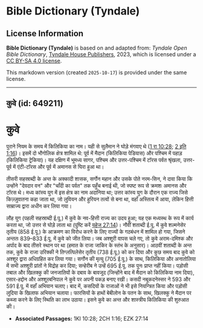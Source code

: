 # Bible Dictionary (Tyndale)

## License Information

**Bible Dictionary (Tyndale)** is based on and adapted from: _Tyndale Open Bible Dictionary_, [Tyndale House Publishers](https://tyndaleopenresources.com/), 2023, which is licensed under a [CC BY-SA 4.0 license](https://creativecommons.org/licenses/by-sa/4.0/legalcode.en).

This markdown version (created `2025-10-17`) is provided under the same license.



--------------------------------

## कुवे (id: 649211)

कुवे
====

पुराने नियम के समय में किलिकिया का नाम। यही से सुलैमान ने घोड़े मंगवाए थे ([1 रा 10:28](https://ref.ly/1Kgs10:28); [2 इति 1:16](https://ref.ly/2Chr1:16))। इसमें दो भौगोलिक क्षेत्र शामिल थे: पूर्व में मैदान (किलिकिया पेडियास) और पश्चिम में पहाड़ (किलिकिया ट्रेकिया)। यह दक्षिण में भूमध्य सागर, पश्चिम और उत्तर\-पश्चिम में टॉरस पर्वत श्रृंखला, उत्तर\-पूर्व में एंटी\-टॉरस और पूर्व में अमानस से घिरा हुआ था।

तीसरी सहस्राब्दी के अन्त के अक्कादी शासक, सर्गोन महान और उसके पोते नरम\-सिन, ने दावा किया कि उन्होंने "देवदार वन" और "चाँदी का पर्वत" तक पहुँच बनाई थी, जो स्पष्ट रूप से क्रमशः अमानस और टॉरस थे। मध्य कांस्य युग में इस क्षेत्र का नाम अदानिया था; उत्तर कांस्य युग के दौरान एक राज्य जिसे किज़्ज़ुवातना कहा जाता था, जो लुवियन और हुरियन तत्वों से बना था, वहाँ अस्तित्व में आया, लेकिन हित्ती साम्राज्य द्वारा अधीन कर लिया गया।

लौह युग (पहली सहस्राब्दी ई.पू.) में कुवे के नव\-हित्ती राज्य का उदय हुआ; यह एक मध्यस्थ के रूप में कार्य करता था, जो उत्तर से घोड़े लाता था (पुष्टि करें [यहेज 27:14](https://ref.ly/Ezek27:14))। नौवीं शताब्दी ई.पू. में कुवे शल्मनेसेर तृतीय (858 ई.पू.) के आक्रमण का विरोध करने के लिए राज्यों के गठबंधन में शामिल हो गया, जिसने अन्ततः 839–833 ई.पू. में कुवे को जीत लिया। जब अश्शूरी वापस चले गए, तो कुवे अराम\-दमिश्क और अर्पाद के बाद तीसरे स्थान पर था (हमात के राजा जाकिर के स्तंभ के अनुसार)। आठवीं शताब्दी के अन्त तक, कुवे के राजा उरिक्की ने तिग्लत्पिलेसेर तृतीय (738 ई.पू.) को कर दिया और कुछ समय बाद कुवे को अश्शूर द्वारा अधिग्रहित कर लिया गया। सर्गोन की मृत्यु (705 ई.पू.) के साथ, किलिकिया और अनातोलिया में सभी अश्शूरी प्रांतों ने विद्रोह कर दिया; सन्हेरीब ने उन्हें 695 ई.पू. तक पुनः प्राप्त नहीं किया। पड़ोसी तबाल और खिलक्कु की जनजातियों के दबाव के बावजूद (जिन्होंने बाद में मैदान को किलिकिया नाम दिया), एसार\-हद्दोन और अश्शूरबनिपाल ने कुवे पर अपनी पकड़ बनाए रखी। कसदी नबूकदनेस्सर ने 593 और 591 ई.पू. में वहाँ अभियान चलाए। बाद में, कसदियों के राजाओं ने भी इसे नियन्त्रित किया और पड़ोसी लुदिया के खिलाफ अभियान चलाया। फारसियों के हाथों बेबीलोन के पतन के साथ, खिलक्कु ने मैदान पर कब्जा करने के लिए स्थिति का लाभ उठाया। इसने कुवे का अन्त और शास्त्रीय किलिकिया की शुरुआत की।

* **Associated Passages:** 1KI 10:28; 2CH 1:16; EZK 27:14


